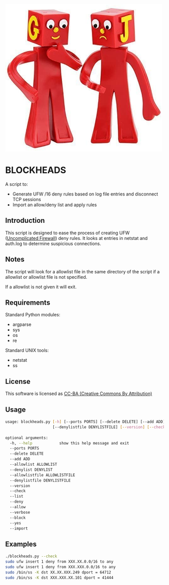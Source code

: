 ![Blockheads image](/blockheads.jpg?raw=true)

# BLOCKHEADS

A script to:
- Generate UFW /16 deny rules based on log file entries and disconnect TCP sessions
- Import an allow/deny list and apply rules

## Introduction

This script is designed to ease the process of creating UFW
([Uncomplicated Firewall](https://wiki.ubuntu.com/UncomplicatedFirewall)) deny
rules. It looks at entries in netstat and auth.log to determine suspicious
connections.

## Notes

The script will look for a allowlist file in the same directory of the script if
a allowlist or allowlist file is not specified.

If a allowlist is not given it will exit.

## Requirements

Standard Python modules:

- argparse
- sys
- os
- re

Standard UNIX tools:

- netstat
- ss

## License

This software is licensed as
[CC-BA (Creative Commons By Attribution)](http://creativecommons.org/licenses/by/4.0/legalcode)

## Usage

```bash
usage: blockheads.py [-h] [--ports PORTS] [--delete DELETE] [--add ADD] [--allowlist ALLOWLIST] [--denylist DENYLIST] [--allowlistfile ALLOWLISTFILE]
                     [--denylistfile DENYLISTFILE] [--version] [--check] [--list] [--deny] [--allow] [--verbose] [--block] [--yes] [--import]

optional arguments:
  -h, --help            show this help message and exit
  --ports PORTS
  --delete DELETE
  --add ADD
  --allowlist ALLOWLIST
  --denylist DENYLIST
  --allowlistfile ALLOWLISTFILE
  --denylistfile DENYLISTFILE
  --version
  --check
  --list
  --deny
  --allow
  --verbose
  --block
  --yes
  --import
```

## Examples

```bash
./blockheads.py --check
sudo ufw insert 1 deny from XXX.XX.0.0/16 to any
sudo ufw insert 1 deny from XXX.XXX.0.0/16 to any
sudo /bin/ss -K dst XX.XX.XXX.249 dport = 64712
sudo /bin/ss -K dst XXX.XXX.XX.101 dport = 41444
```
